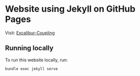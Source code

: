 # Website using Jekyll on GitHub Pages

Visit: [Excalibur-Coupling](https://excalibur-coupling.github.io)


## Running locally
To run this website locally, run:

```bash
bundle exec jekyll serve
```
